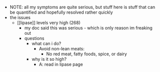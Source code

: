   * NOTE: all my symptoms are quite serious, but stuff here is stuff that can be quantified and hopefully resolved rather quickly
  * the issues
    * [[lipase]] levels very high (268)
      * my doc said this was serious - which is only reason im freaking out
      * questions
        * what can i do?
          * Avoid non-lean meats:
            * No red meat, fatty foods, spice, or dairy
        * why is it so high?
          * A: read in lipase page